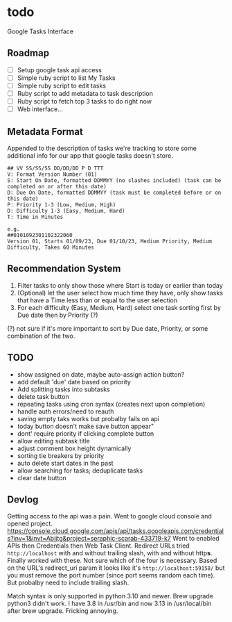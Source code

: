 # todo
Google Tasks Interface

## Roadmap

- [ ] Setup google task api access
- [ ] Simple ruby script to list My Tasks
- [ ] Simple ruby script to edit tasks
- [ ] Ruby script to add metadata to task description
- [ ] Ruby script to fetch top 3 tasks to do right now
- [ ] Web interface...

## Metadata Format

Appended to the description of tasks we're tracking to store some additional info for our app that google tasks doesn't store.

```
## VV SS/SS/SS DD/DD/DD P D TTT
V: Format Version Number (01)
S: Start On Date, formatted DDMMYY (no slashes included) (task can be completed on or after this date)
D: Due On Date, formatted DDMMYY (task must be completed before or on this date)
P: Priority 1-3 (Low, Medium, High)
D: Difficulty 1-3 (Easy, Medium, Hard)
T: Time in Minutes

e.g.
##0101092301102322060
Version 01, Starts 01/09/23, Due 01/10/23, Medium Priority, Medium Difficulty, Takes 60 Minutes
```

## Recommendation System

1. Filter tasks to only show those where Start is today or earlier than today
2. (Optional) let the user select how much time they have, only show tasks that have a Time less than or equal to the user selection
3. For each difficulty (Easy, Medium, Hard) select one task sorting first by Due date then by Priority (?)

(?) not sure if it's more important to sort by Due date, Priority, or some combination of the two.

## TODO

- show assigned on date, maybe auto-assign action button?
- add default 'due' date based on priority
- Add splitting tasks into subtasks
- delete task button
- repeating tasks using cron syntax (creates next upon completion)
- handle auth errors/need to reauth
- saving empty taks works but probalby fails on api
- today button doesn't make save button appear"
- dont' require priority if clicking complete button
- allow editing subtask title
- adjust comment box height dynamically
- sorting tie breakers by priority
- auto delete start dates in the past
- allow searching for tasks; deduplicate tasks
- clear date button

## Devlog

Getting access to the api was a pain. Went to google cloud console and opened project. https://console.cloud.google.com/apis/api/tasks.googleapis.com/credentials?inv=1&invt=Abijtg&project=seraphic-scarab-433719-k7
Went to enabled APIs then Credentials then Web Task Client. Redirect URLs tried `http://localhost` with and without trailing slash, with and without http**s**. Finally worked with these. Not sure which of the four is necessary. Based on the URL's redirect_uri param it looks like it's `http://localhost:59158/` but you must remove the port number (since port seems random each time). But probalby need to include trailing slash.

Match syntax is only supported in python 3.10 and newer. Brew upgrade python3 didn't work. I have 3.8 in /usr/bin and now 3.13 in /usr/local/bin after brew upgrade. Fricking annoying.